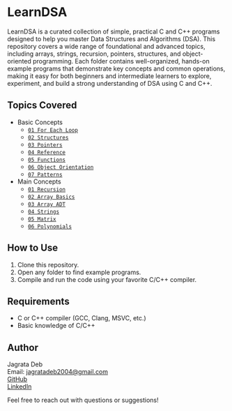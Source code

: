# LearnDSA

LearnDSA is a curated collection of simple, practical C and C++ programs designed to help you master Data Structures and Algorithms (DSA). This repository covers a wide range of foundational and advanced topics, including arrays, strings, recursion, pointers, structures, and object-oriented programming. Each folder contains well-organized, hands-on example programs that demonstrate key concepts and common operations, making it easy for both beginners and intermediate learners to explore, experiment, and build a strong understanding of DSA using C and C++.

## Topics Covered
- Basic Concepts
  - [`01 For Each Loop`](./01%20Basic%20Concepts/01%20For%20Each%20Loop/)
  - [`02 Structures`](./01%20Basic%20Concepts/02%20Structures/)
  - [`03 Pointers`](./01%20Basic%20Concepts/03%20Pointers/)
  - [`04 Reference`](./01%20Basic%20Concepts/04%20Reference/)
  - [`05 Functions`](./01%20Basic%20Concepts/05%20Functions/)
  - [`06 Object Orientation`](./01%20Basic%20Concepts/06%20Object%20Orientation/)
  - [`07 Patterns`](./01%20Basic%20Concepts/07%20Patterns/)
- Main Concepts
  - [`01 Recursion`](./02%20Main%20Concepts/01%20Recursion/)
  - [`02 Array Basics`](./02%20Main%20Concepts/02%20Array%20Basics/)
  - [`03 Array ADT`](./02%20Main%20Concepts/03%20Array%20ADT/)
  - [`04 Strings`](./02%20Main%20Concepts/04%20Strings/)
  - [`05 Matrix`](./02%20Main%20Concepts/05%20Matrix/)
  - [`06 Polynomials`](./02%20Main%20Concepts/06%20Polynomials/)

## How to Use

1. Clone this repository.
2. Open any folder to find example programs.
3. Compile and run the code using your favorite C/C++ compiler.

## Requirements
- C or C++ compiler (GCC, Clang, MSVC, etc.)
- Basic knowledge of C/C++

## Author
Jagrata Deb  
Email: jagratadeb2004@gmail.com  
[GitHub](https://github.com/jagratadeb)  
[LinkedIn](https://www.linkedin.com/in/jagratadeb/)

Feel free to reach out with questions or suggestions!


